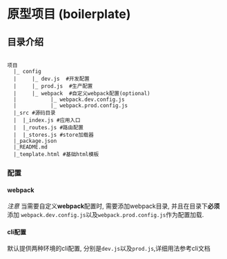 # 原型项目 (boilerplate)


## 目录介绍

```

项目
  |_ config
  |     |_ dev.js  #开发配置
  |     |_ prod.js  #生产配置
  |     |_ webpack  #自定义webpack配置(optional)
  |           |_ webpack.dev.config.js
  |           |_ webpack.prod.config.js
  |_src #源码目录
  |  |_index.js #应用入口
  |  |_routes.js #路由配置
  |  |_stores.js #store加载器
  |_package.json
  |_README.md
  |_template.html #基础html模板

```

### 配置

#### webpack
*注意*
当需要自定义**webpack**配置时, 需要添加webpack目录, 并且在目录下**必须**添加 `webpack.dev.config.js`以及`webpack.prod.config.js`作为配置加载.

#### cli配置
默认提供两种环境的cli配置, 分别是`dev.js`以及`prod.js`,详细用法参考cli文档





